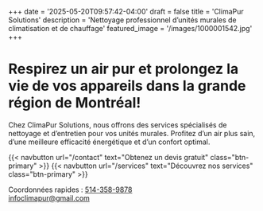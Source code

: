 +++
date = '2025-05-20T09:57:42-04:00'
draft = false
title = 'ClimaPur Solutions'
description = 'Nettoyage professionnel d’unités murales de climatisation et de chauffage'
featured_image = '/images/1000001542.jpg'
+++

# Respirez un air pur et prolongez la vie de vos appareils dans la grande région de Montréal!


Chez ClimaPur Solutions, nous offrons des services spécialisés de nettoyage et d’entretien pour vos unités murales. Profitez d’un air plus sain, d’une meilleure efficacité énergétique et d’un confort optimal.

{{< navbutton url="/contact" text="Obtenez un devis gratuit" class="btn-primary" >}}
{{< navbutton url="/services" text="Découvrez nos services" class="btn-primary" >}}

Coordonnées rapides : <a href="tel:+15143589878">514-358-9878</a> <br> infoclimapur@gmail.com

